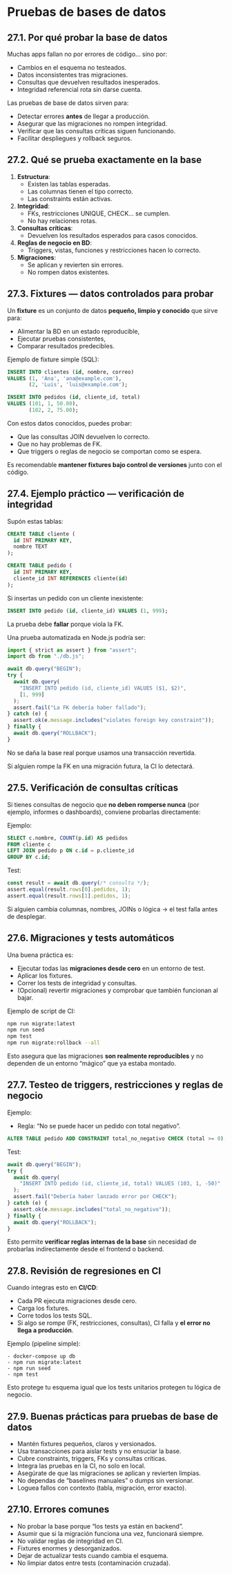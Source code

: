# Pruebas de bases de datos

## 27.1. Por qué probar la base de datos

Muchas apps fallan no por errores de código… sino por:

- Cambios en el esquema no testeados.
- Datos inconsistentes tras migraciones.
- Consultas que devuelven resultados inesperados.
- Integridad referencial rota sin darse cuenta.

Las pruebas de base de datos sirven para:

- Detectar errores **antes** de llegar a producción.
- Asegurar que las migraciones no rompen integridad.
- Verificar que las consultas críticas siguen funcionando.
- Facilitar despliegues y rollback seguros.

## 27.2. Qué se prueba exactamente en la base

1. **Estructura**:
   - Existen las tablas esperadas.
   - Las columnas tienen el tipo correcto.
   - Las constraints están activas.
2. **Integridad**:
   - FKs, restricciones UNIQUE, CHECK… se cumplen.
   - No hay relaciones rotas.
3. **Consultas críticas**:
   - Devuelven los resultados esperados para casos conocidos.
4. **Reglas de negocio en BD**:
   - Triggers, vistas, funciones y restricciones hacen lo correcto.
5. **Migraciones**:
   - Se aplican y revierten sin errores.
   - No rompen datos existentes.

## 27.3. Fixtures — datos controlados para probar

Un **fixture** es un conjunto de datos **pequeño, limpio y conocido** que sirve para:

- Alimentar la BD en un estado reproducible,
- Ejecutar pruebas consistentes,
- Comparar resultados predecibles.

Ejemplo de fixture simple (SQL):

```sql
INSERT INTO clientes (id, nombre, correo)
VALUES (1, 'Ana', 'ana@example.com'),
       (2, 'Luis', 'luis@example.com');

INSERT INTO pedidos (id, cliente_id, total)
VALUES (101, 1, 50.00),
       (102, 2, 75.00);

```

Con estos datos conocidos, puedes probar:

- Que las consultas JOIN devuelven lo correcto.
- Que no hay problemas de FK.
- Que triggers o reglas de negocio se comportan como se espera.

Es recomendable **mantener fixtures bajo control de versiones** junto con el código.

## 27.4. Ejemplo práctico — verificación de integridad

Supón estas tablas:

```sql
CREATE TABLE cliente (
  id INT PRIMARY KEY,
  nombre TEXT
);

CREATE TABLE pedido (
  id INT PRIMARY KEY,
  cliente_id INT REFERENCES cliente(id)
);

```

Si insertas un pedido con un cliente inexistente:

```sql
INSERT INTO pedido (id, cliente_id) VALUES (1, 999);

```

La prueba debe **fallar** porque viola la FK.

Una prueba automatizada en Node.js podría ser:

```jsx
import { strict as assert } from "assert";
import db from "./db.js";

await db.query("BEGIN");
try {
  await db.query(
    "INSERT INTO pedido (id, cliente_id) VALUES ($1, $2)",
    [1, 999]
  );
  assert.fail("La FK debería haber fallado");
} catch (e) {
  assert.ok(e.message.includes("violates foreign key constraint"));
} finally {
  await db.query("ROLLBACK");
}
```

No se daña la base real porque usamos una transacción revertida.

Si alguien rompe la FK en una migración futura, la CI lo detectará.

## 27.5. Verificación de consultas críticas

Si tienes consultas de negocio que **no deben romperse nunca** (por ejemplo, informes o dashboards), conviene probarlas directamente:

Ejemplo:

```sql
SELECT c.nombre, COUNT(p.id) AS pedidos
FROM cliente c
LEFT JOIN pedido p ON c.id = p.cliente_id
GROUP BY c.id;

```

Test:

```jsx
const result = await db.query(/* consulta */);
assert.equal(result.rows[0].pedidos, 1);
assert.equal(result.rows[1].pedidos, 1);
```

Si alguien cambia columnas, nombres, JOINs o lógica → el test falla antes de desplegar.

## 27.6. Migraciones y tests automáticos

Una buena práctica es:

- Ejecutar todas las **migraciones desde cero** en un entorno de test.
- Aplicar los fixtures.
- Correr los tests de integridad y consultas.
- (Opcional) revertir migraciones y comprobar que también funcionan al bajar.

Ejemplo de script de CI:

```bash
npm run migrate:latest
npm run seed
npm test
npm run migrate:rollback --all

```

Esto asegura que las migraciones **son realmente reproducibles** y no dependen de un entorno “mágico” que ya estaba montado.

## 27.7. Testeo de triggers, restricciones y reglas de negocio

Ejemplo:

- Regla: “No se puede hacer un pedido con total negativo”.

```sql
ALTER TABLE pedido ADD CONSTRAINT total_no_negativo CHECK (total >= 0);

```

Test:

```jsx
await db.query("BEGIN");
try {
  await db.query(
    "INSERT INTO pedido (id, cliente_id, total) VALUES (103, 1, -50)"
  );
  assert.fail("Debería haber lanzado error por CHECK");
} catch (e) {
  assert.ok(e.message.includes("total_no_negativo"));
} finally {
  await db.query("ROLLBACK");
}
```

Esto permite **verificar reglas internas de la base** sin necesidad de probarlas indirectamente desde el frontend o backend.

## 27.8. Revisión de regresiones en CI

Cuando integras esto en **CI/CD**:

- Cada PR ejecuta migraciones desde cero.
- Carga los fixtures.
- Corre todos los tests SQL.
- Si algo se rompe (FK, restricciones, consultas), CI falla y **el error no llega a producción**.

Ejemplo (pipeline simple):

```
- docker-compose up db
- npm run migrate:latest
- npm run seed
- npm test

```

Esto protege tu esquema igual que los tests unitarios protegen tu lógica de negocio.

## 27.9. Buenas prácticas para pruebas de base de datos

- Mantén fixtures pequeños, claros y versionados.
- Usa transacciones para aislar tests y no ensuciar la base.
- Cubre constraints, triggers, FKs y consultas críticas.
- Integra las pruebas en la CI, no solo en local.
- Asegúrate de que las migraciones se aplican y revierten limpias.
- No dependas de “baselines manuales” o dumps sin versionar.
- Loguea fallos con contexto (tabla, migración, error exacto).

## 27.10. Errores comunes

- No probar la base porque “los tests ya están en backend”.
- Asumir que si la migración funciona una vez, funcionará siempre.
- No validar reglas de integridad en CI.
- Fixtures enormes y desorganizados.
- Dejar de actualizar tests cuando cambia el esquema.
- No limpiar datos entre tests (contaminación cruzada).
